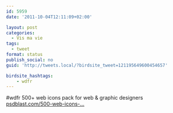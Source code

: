 ```yaml
---
id: 5959
date: '2011-10-04T12:11:09+02:00'

layout: post
categories:
  - Vis ma vie
tags:
  - tweet
format: status
publish_social: no
guid: 'http://tweets.local/?birdsite_tweet=121195649600454657'

birdsite_hashtags:
    - wdfr
---
```


\#wdfr 500+ web icons pack for web &amp; graphic designers [psdblast.com/500-web-icons-…](http://psdblast.com/500-web-icons-pack-for-web-graphic-designers)